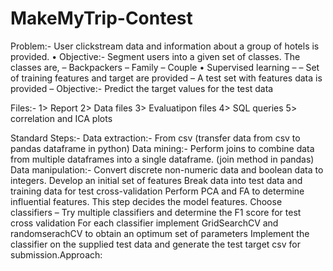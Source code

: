 # MakeMyTrip-Contest
Problem:- User clickstream data and information about a group of hotels is provided. • Objective:- Segment users into a given set of classes. The classes are, – Backpackers – Family – Couple • Supervised learning – – Set of training features and target are provided – A test set with features data is provided – Objective:- Predict the target values for the test data

Files:-
1> Report
2> Data files
3> Evaluatipon files
4> SQL queries
5> correlation and ICA plots

Standard
Steps:-
Data extraction:- From csv (transfer data from csv to pandas dataframe in python)
Data mining:- Perform joins to combine data from multiple dataframes into a single dataframe. (join method in pandas)
Data manipulation:- Convert discrete non-numeric data and boolean data to integers. Develop an initial set of features
Break data into test data and training data for test cross-validation
Perform PCA and FA to determine influential features. This step decides the model features.
Choose classifiers –
Try multiple classifiers and determine the F1 score for test cross validation
For each classifier implement GridSearchCV and randomserachCV to obtain an optimum set of parameters
Implement the classifier on the supplied test data and generate the test target csv for submission.Approach:
